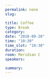 ```yaml
---
permalink: none
slug:

title: Coffee
type: Break
category:
date: "2018-09-20"
time: "10:30"
time_slot: "10:30"
duration:
room: Meridian C
speakers:

summary:
---
```

